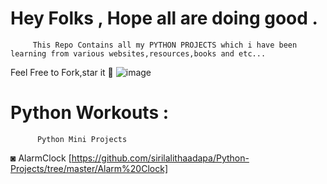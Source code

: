 # Hey Folks , Hope all are doing good . 
         This Repo Contains all my PYTHON PROJECTS which i have been learning from various websites,resources,books and etc... 
 
 Feel Free to 
 Fork,star it 🌟 
 ![image](https://user-images.githubusercontent.com/70501362/119079462-c52be580-ba15-11eb-8067-be5d17cb9a8d.png)

# Python Workouts :
          Python Mini Projects

◙ AlarmClock [https://github.com/sirilalithaadapa/Python-Projects/tree/master/Alarm%20Clock]
